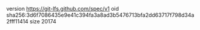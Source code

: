 version https://git-lfs.github.com/spec/v1
oid sha256:3d6f7086435e9e41c394fa3a8ad3b5476713bfa2dd63717f798d34a2fff11414
size 20174
